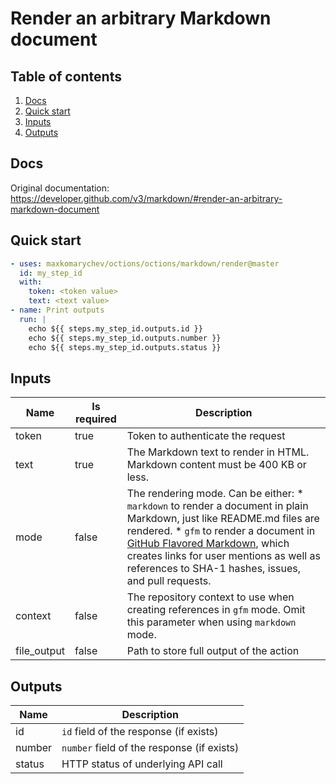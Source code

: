 # Render an arbitrary Markdown document

## Table of contents

1. [Docs](#docs)
1. [Quick start](#quick-start)
1. [Inputs](#inputs)
1. [Outputs](#outputs)

<a name="quick-start" ></a>
## Docs

Original documentation: https://developer.github.com/v3/markdown/#render-an-arbitrary-markdown-document




<a name="quick start" ></a>
## Quick start

```yaml
- uses: maxkomarychev/octions/octions/markdown/render@master
  id: my_step_id
  with:
    token: <token value>
    text: <text value>
- name: Print outputs
  run: |
    echo ${{ steps.my_step_id.outputs.id }}
    echo ${{ steps.my_step_id.outputs.number }}
    echo ${{ steps.my_step_id.outputs.status }}
```


<a name="inputs" ></a>
## Inputs

| Name | Is required | Description |
|---|---|---|
|token|true|Token to authenticate the request
|text|true|The Markdown text to render in HTML. Markdown content must be 400 KB or less.
|mode|false|The rendering mode. Can be either:   \* `markdown` to render a document in plain Markdown, just like README.md files are rendered.   \* `gfm` to render a document in [GitHub Flavored Markdown](https://github.github.com/gfm/), which creates links for user mentions as well as references to SHA-1 hashes, issues, and pull requests.
|context|false|The repository context to use when creating references in `gfm` mode. Omit this parameter when using `markdown` mode.
|file_output|false|Path to store full output of the action

<a name="outputs" ></a>
## Outputs

| Name | Description |
|---|---|
|id|`id` field of the response (if exists)|
|number|`number` field of the response (if exists)|
|status|HTTP status of underlying API call|

